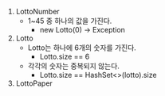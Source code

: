 1. LottoNumber
    * 1~45 중 하나의 값을 가진다.
        * new Lotto(0) -> Exception
2. Lotto
    * Lotto는 하나에 6개의 숫자를 가진다.
        * Lotto.size == 6
    * 각각의 숫자는 중복되지 않는다.
        * Lotto.size == HashSet<>(lotto).size
3. LottoPaper